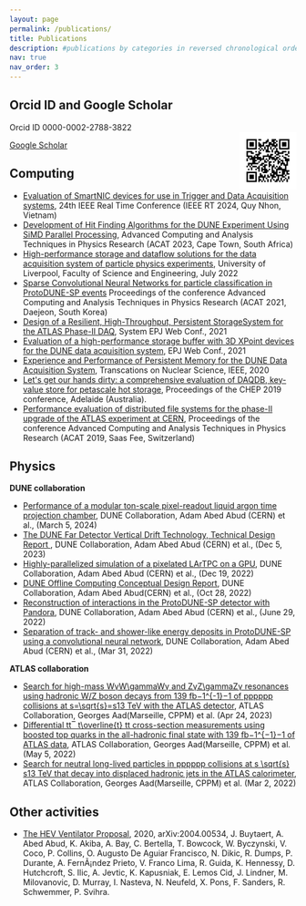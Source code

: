 ```yaml
---
layout: page
permalink: /publications/
title: Publications
description: #publications by categories in reversed chronological order. generated by jekyll-scholar.
nav: true
nav_order: 3
---
```


## Orcid ID and Google Scholar
Orcid ID 0000-0002-2788-3822  
<img src="../assets/img/ORCID.png" align="right" style="width:100px;height:100px;">

[Google Scholar](https://scholar.google.com/citations?hl=en&user=qgpKyo0AAAAJ)


## **Computing**
* [Evaluation of SmartNIC devices for use in Trigger and Data Acquisition systems](https://indico.cern.ch/event/940112/timetable/?view=standard#90-evaluation-of-smartnic-devi), 24th IEEE Real Time Conference (IEEE RT 2024, Quy Nhon, Vietnam)
* [Development of Hit Finding Algorithms for the DUNE Experiment Using SiMD Parallel Processing](https://indico.tlabs.ac.za/event/112/contributions/2813/contribution.pdf), Advanced Computing and Analysis Techniques in Physics Research (ACAT 2023, Cape Town, South Africa) 
* [High-performance storage and dataflow solutions for the data acquisition system of particle physics experiments](https://doi.org/10.17638/03166725), University of Liverpool, Faculty of Science and Engineering, July 2022 
* [Sparse Convolutional Neural Networks for particle classification in ProtoDUNE-SP events](https://iopscience.iop.org/issue/1742-6596/2438/1) Proceedings of the conference Advanced Computing and Analysis Techniques in Physics Research (ACAT 2021, Daejeon, South Korea)
*  [Design of a Resilient, High-Throughput, Persistent StorageSystem for the ATLAS Phase-II DAQ](https://www.epj-conferences.org/articles/epjconf/abs/2021/05/epjconf_chep2021_04014/epjconf_chep2021_04014.html), System EPJ Web Conf., 2021
*  [Evaluation of a high-performance storage buffer with 3D XPoint devices for the DUNE data acquisition system](https://www.epj-conferences.org/articles/epjconf/abs/2021/05/epjconf_chep2021_04013/epjconf_chep2021_04013.html), EPJ Web Conf., 2021
*  [Experience and Performance of Persistent Memory for the DUNE Data Acquisition System](https://ieeexplore.ieee.org/document/9443101?source=authoralert), Transcations on Nuclear Science, IEEE, 2020
*  [Let's get our hands dirty: a comprehensive evaluation of DAQDB, key-value store for petascale hot storage](https://indico.cern.ch/event/708041/contributions/3276145/), Proceedings of the CHEP 2019 conference, Adelaide (Australia).
*  [Performance evaluation of distributed file systems for the phase-II upgrade of the ATLAS experiment at CERN](https://indico.cern.ch/event/708041/contributions/3276145/), Proceedings of the conference Advanced Computing and Analysis Techniques in Physics Research (ACAT 2019, Saas Fee, Switzerland) 

## **Physics** 
**DUNE collaboration**
* [Performance of a modular ton-scale pixel-readout liquid argon time projection chamber](https://arxiv.org/pdf/2403.03212), DUNE Collaboration, Adam Abed Abud (CERN) et al., (March 5, 2024)
* [The DUNE Far Detector Vertical Drift Technology, Technical Design Report ](https://arxiv.org/pdf/2312.03130), DUNE Collaboration, Adam Abed Abud (CERN) et al., (Dec 5, 2023)
* [Highly-parallelized simulation of a pixelated LArTPC on a GPU](https://arxiv.org/pdf/2212.09807.pdf), DUNE Collaboration, Adam Abed Abud (CERN) et al., (Dec 19, 2022)
* [DUNE Offline Computing Conceptual Design Report](https://arxiv.org/pdf/2210.15665), DUNE Collaboration, Adam Abed Abud(CERN) et al., (Oct 28, 2022)
* [Reconstruction of interactions in the ProtoDUNE-SP detector with Pandora](https://arxiv.org/pdf/2206.14521), DUNE Collaboration, Adam Abed Abud (CERN) et al., (June 29, 2022)
* [Separation of track- and shower-like energy deposits in ProtoDUNE-SP using a convolutional neural network](https://arxiv.org/pdf/2203.17053), DUNE Collaboration, Adam Abed Abud (CERN) et al., (Mar 31, 2022)

**ATLAS collaboration**
* [Search for high-mass WγW\gammaWγ and ZγZ\gammaZγ resonances using hadronic W/Z boson decays from 139 fb−1^{-1}−1 of pppppp collisions at s=\sqrt{s}=s13 TeV with the ATLAS detector](https://arxiv.org/pdf/2304.11962), ATLAS Collaboration, Georges Aad(Marseille, CPPM) et al. (Apr 24, 2023)
* [Differential tt‾ t\overline{t} tt cross-section measurements using boosted top quarks in the all-hadronic final state with 139 fb−1^{−1}−1 of ATLAS data](https://doi.org/10.1007/JHEP04(2023)080), ATLAS Collaboration, Georges Aad(Marseille, CPPM) et al. (May 5, 2022)
* [Search for neutral long-lived particles in pppppp collisions at s \sqrt{s} s13 TeV that decay into displaced hadronic jets in the ATLAS calorimeter](https://doi.org/10.1007/JHEP06(2022)005), ATLAS Collaboration, Georges Aad(Marseille, CPPM) et al. (Mar 2, 2022)


## **Other activities**
* [The HEV Ventilator Proposal](https://arxiv.org/abs/2004.00534), 2020, arXiv:2004.00534, J. Buytaert, A. Abed Abud, K. Akiba, A. Bay, C. Bertella, T. Bowcock, W. Byczynski, V. Coco, P. Collins, O. Augusto De Aguiar Francisco, N. Dikic, R. Dumps, P. Durante, A. FernÃ¡ndez Prieto, V. Franco Lima, R. Guida, K. Hennessy, D. Hutchcroft, S. Ilic, A. Jevtic, K. Kapusniak, E. Lemos Cid, J. Lindner, M. Milovanovic, D. Murray, I. Nasteva, N. Neufeld, X. Pons, F. Sanders, R. Schwemmer, P. Svihra.

